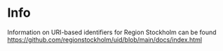 # Info

Information on URI-based identifiers for Region Stockholm can be found https://github.com/regionstockholm/uid/blob/main/docs/index.html
